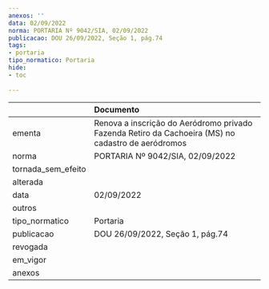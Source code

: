 ```yaml
---
anexos: ''
data: 02/09/2022
norma: PORTARIA Nº 9042/SIA, 02/09/2022
publicacao: DOU 26/09/2022, Seção 1, pág.74
tags:
- portaria
tipo_normatico: Portaria
hide: 
- toc 
 
---
```


|                    | Documento                                                                                          |
|:-------------------|:---------------------------------------------------------------------------------------------------|
| ementa             | Renova a inscrição do Aeródromo privado Fazenda Retiro da Cachoeira (MS) no cadastro de aeródromos |
| norma              | PORTARIA Nº 9042/SIA, 02/09/2022                                                                   |
| tornada_sem_efeito |                                                                                                    |
| alterada           |                                                                                                    |
| data               | 02/09/2022                                                                                         |
| outros             |                                                                                                    |
| tipo_normatico     | Portaria                                                                                           |
| publicacao         | DOU 26/09/2022, Seção 1, pág.74                                                                    |
| revogada           |                                                                                                    |
| em_vigor           |                                                                                                    |
| anexos             |                                                                                                    |